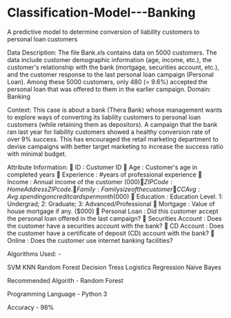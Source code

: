 # Classification-Model---Banking
A predictive model to determine conversion of liability customers to personal loan customers

Data Description:
The file Bank.xls contains data on 5000 customers. The data include customer demographic information (age, income, etc.), the customer's relationship with the bank (mortgage, securities account, etc.), and the customer response to the last personal loan campaign (Personal Loan). Among these 5000 customers, only 480 (= 9.6%) accepted the personal loan that was offered to them in the earlier campaign.
Domain: Banking

Context: This case is about a bank (Thera Bank) whose management wants to explore ways of converting its liability customers to personal loan customers (while retaining them as depositors). A campaign that the bank ran last year for liability customers showed a healthy conversion rate of over 9% success. This has encouraged the retail marketing department to devise campaigns with better target marketing to increase the success ratio with minimal budget.

Attribute Information:
 ID                  : Customer ID
 Age                 : Customer's age in completed years
 Experience          : #years of professional experience
 Income              : Annual income of the customer ($000)
 ZIP Code            : Home Address ZIP code.
 Family              : Family size of the customer
 CCAvg               : Avg. spending on credit cards per month ($000)
 Education           : Education Level. 1: Undergrad; 2: Graduate; 3: Advanced/Professional
 Mortgage            : Value of house mortgage if any. ($000)
 Personal Loan       : Did this customer accept the personal loan offered in the last campaign?
 Securities Account  : Does the customer have a securities account with the bank?
 CD Account          : Does the customer have a certificate of deposit (CD) account with the bank?
 Online              : Does the customer use internet banking facilities?

Algorithms Used: -

SVM
KNN
Random Forest
Decision Tress
Logistics Regression
Naive Bayes

Recommended Algorith - Random Forest

Programming Language - Python 3

Accuracy - 98%












